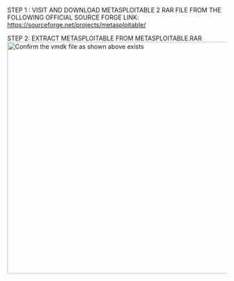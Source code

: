 STEP 1 : 
VISIT AND DOWNLOAD METASPLOITABLE 2 RAR FILE FROM THE FOLLOWING OFFICIAL SOURCE FORGE LINK:
https://sourceforge.net/projects/metasploitable/


STEP 2: 
EXTRACT METASPLOITABLE FROM METASPLOITABLE.RAR
<img width="877" height="533" alt="Confirm the vmdk file as shown above exists" src="https://github.com/user-attachments/assets/9298486d-e936-437c-9331-9d983fa5ef51" />

